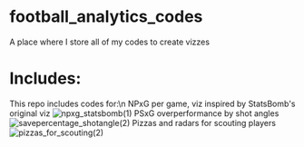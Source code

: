 # football_analytics_codes
 A place where I store all of my codes to create vizzes
# Includes:
 This repo includes codes for:\n
 NPxG per game, viz inspired by StatsBomb's original viz
 ![npxg_statsbomb(1)](https://user-images.githubusercontent.com/63649138/199063930-504433e3-d16a-414c-b995-a7cb505e8470.png)
 PSxG overperformance by shot angles
 ![savepercentage_shotangle(2)](https://user-images.githubusercontent.com/63649138/199063999-3d111b20-66e2-44c0-89c2-ee6940994ef8.png)
 Pizzas and radars for scouting players
 ![pizzas_for_scouting(2)](https://user-images.githubusercontent.com/63649138/199064067-f6b81886-8ff1-46e2-99eb-ff0c1bcfce56.png)
